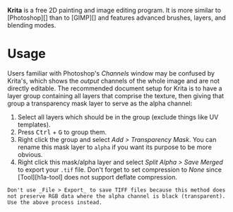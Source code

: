 **Krita** is a free 2D painting and image editing program. It is more similar to [Photoshop][] than to [GIMP][] and features advanced brushes, layers, and blending modes.

# Usage
Users familiar with Photoshop's _Channels_ window may be confused by Krita's, which shows the _output_ channels of the whole image and are not directly editable. The recommended document setup for Krita is to have a layer group containing all layers that comprise the texture, then giving that group a transparency mask layer to serve as the alpha channel:

1. Select all layers which should be in the group (exclude things like UV templates).
2. Press <kbd>Ctrl</kbd> + <kbd>G</kbd> to group them.
3. Right click the group and select _Add > Transparency Mask_. You can rename this mask layer to `alpha` if you want its purpose to be more obvious.
4. Right click this mask/alpha layer and select _Split Alpha > Save Merged_ to export your `.tif` file. Don't forget to set compression to _None_ since [Tool][h1a-tool] does not support deflate compression.


```.alert danger
Don't use _File > Export_ to save TIFF files because this method does not preserve RGB data where the alpha channel is black (transparent). Use the above process instead.
```